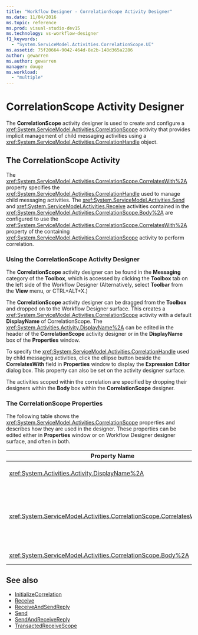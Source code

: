 ```yaml
---
title: "Workflow Designer - CorrelationScope Activity Designer"
ms.date: 11/04/2016
ms.topic: reference
ms.prod: visual-studio-dev15
ms.technology: vs-workflow-designer
f1_keywords:
  - "System.ServiceModel.Activities.CorrelationScope.UI"
ms.assetid: 75f20664-9042-464d-8e2b-148d365a2286
author: gewarren
ms.author: gewarren
manager: douge
ms.workload:
  - "multiple"
---
```

# CorrelationScope Activity Designer

The **CorrelationScope** activity designer is used to create and configure a <xref:System.ServiceModel.Activities.CorrelationScope> activity that provides implicit management of child messaging activities using a <xref:System.ServiceModel.Activities.CorrelationHandle> object.

## The CorrelationScope Activity

The <xref:System.ServiceModel.Activities.CorrelationScope.CorrelatesWith%2A> property specifies the <xref:System.ServiceModel.Activities.CorrelationHandle> used to manage child messaging activities. The <xref:System.ServiceModel.Activities.Send> and <xref:System.ServiceModel.Activities.Receive> activities contained in the <xref:System.ServiceModel.Activities.CorrelationScope.Body%2A> are configured to use the <xref:System.ServiceModel.Activities.CorrelationScope.CorrelatesWith%2A> property of the containing <xref:System.ServiceModel.Activities.CorrelationScope> activity to perform correlation.

### Using the CorrelationScope Activity Designer
 The **CorrelationScope** activity designer can be found in the **Messaging** category of the **Toolbox**, which is accessed by clicking the **Toolbox** tab on the left side of the Workflow Designer (Alternatively, select **Toolbar** from the **View** menu, or CTRL+ALT+X.)

 The **CorrelationScope** activity designer can be dragged from the **Toolbox** and dropped on to the Workflow Designer surface. This creates a <xref:System.ServiceModel.Activities.CorrelationScope> activity with a default **DisplayName** of CorrelationScope. The <xref:System.Activities.Activity.DisplayName%2A> can be edited in the header of the **CorrelationScope** activity designer or in the **DisplayName** box of the **Properties** window.

 To specify the <xref:System.ServiceModel.Activities.CorrelationHandle> used by child messaging activities, click the ellipse button beside the **CorrelatesWith** field in **Properties** window to display the **Expression Editor** dialog box. This property can also be set on the activity designer surface.

 The activities scoped within the correlation are specified by dropping their designers within the **Body** box within the **CorrelationScope** designer.

### The CorrelationScope Properties
 The following table shows the <xref:System.ServiceModel.Activities.CorrelationScope> properties and describes how they are used in the designer. These properties can be edited either in **Properties** window or on Workflow Designer designer surface, and often in both.

|Property Name|Required|Usage|
|-------------------|--------------|-----------|
|<xref:System.Activities.Activity.DisplayName%2A>|False|The optional friendly name of the <xref:System.ServiceModel.Activities.InitializeCorrelation> activity.|
|<xref:System.ServiceModel.Activities.CorrelationScope.CorrelatesWith%2A>|False|Specifies the <xref:System.ServiceModel.Activities.CorrelationHandle> used to manage child messaging activities. If you do not set this property, <xref:System.ServiceModel.Activities.CorrelationScope> creates an implicit <xref:System.ServiceModel.Activities.CorrelationHandle> automatically.|
|<xref:System.ServiceModel.Activities.CorrelationScope.Body%2A>|False|Specifies the activities within the scope of the correlation.|

## See also

- [InitializeCorrelation](../workflow-designer/initializecorrelation-activity-designer.md)
- [Receive](../workflow-designer/receive-activity-designer.md)
- [ReceiveAndSendReply](../workflow-designer/receiveandsendreply-template-designer.md)
- [Send](../workflow-designer/send-activity-designer.md)
- [SendAndReceiveReply](../workflow-designer/sendandreceivereply-template-designer.md)
- [TransactedReceiveScope](../workflow-designer/transactedreceivescope-activity-designer.md)